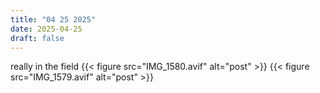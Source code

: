 ```yaml
---
title: "04 25 2025"
date: 2025-04-25
draft: false
---
```


really in the field
{{< figure src="IMG_1580.avif" alt="post" >}}
{{< figure src="IMG_1579.avif" alt="post" >}}


